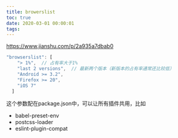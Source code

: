 ```yaml
---
title: browerslist
toc: true
date: 2020-03-01 00:00:01
tags:
---
```


https://www.jianshu.com/p/2a935a7dbab0

```js
"browserslist": [
    "> 1%",  // 占有率大于1%
    "last 2 versions",  // 最新两个版本（新版本的占有率通常还比较低）
    "Android >= 3.2", 
    "Firefox >= 20", 
    "iOS 7"
  ]
```


这个参数配在package.json中，可以让所有插件共用，比如
* babel-preset-env
* postcss-loader
* eslint-plugin-compat
